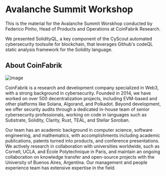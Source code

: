 # Avalanche Summit Workshop

This is the material for the Avalanche Summit Worskhop conducted by Federico Pinho, Head of Products and Operations at CoinFabrik Research.

We presented SolidityQL, a key component of the CyScout automated cybersecurity toolsuite for blockchain, that leverages Github's codeQL static analysis framework for the Solidity language.

## About CoinFabrik

![image](https://github.com/user-attachments/assets/2a7da536-5a75-4d55-8112-e5d15447c9c1)

CoinFabrik is a research and development company specialized in Web3, with a strong background in cybersecurity. Founded in 2014, we have worked on over 500 decentralization projects, including EVM-based and other platforms like Solana, Algorand, and Polkadot. Beyond development, we offer security audits through a dedicated in-house team of senior cybersecurity professionals, working on code in languages such as Substrate, Solidity, Clarity, Rust, TEAL, and Stellar Soroban.

Our team has an academic background in computer science, software engineering, and mathematics, with accomplishments including academic publications, patents turned into products, and conference presentations. We actively research in collaboration with universities worldwide, such as Cornell, UCLA, and École Polytechnique in Paris, and maintain an ongoing collaboration on knowledge transfer and open-source projects with the University of Buenos Aires, Argentina. Our management and people experience team has extensive expertise in the field.
